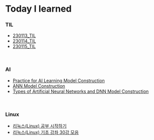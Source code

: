 # Today I learned

### TIL
- [230113_TIL](https://hj0216.tistory.com/2)  
- [230114_TIL](https://hj0216.tistory.com/4)
- [230115_TIL](https://hj0216.tistory.com/8)

<br/>

### AI
- [Practice for AI Learning Model Construction](https://hj0216.tistory.com/3)
- [ANN Model Construction](https://hj0216.tistory.com/5)
- [Types of Artificial Neural Networks and DNN Model Construction](https://hj0216.tistory.com/9)

<br/>

### Linux
- [리눅스(Linux) 공부 시작하기](https://hj0216.tistory.com/6)
- [리눅스(Linux) 기초 강좌 30강 모음](https://hj0216.tistory.com/7)
